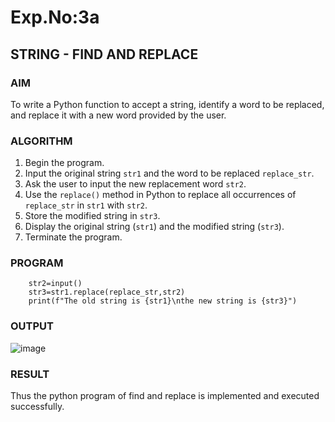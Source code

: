 # Exp.No:3a
## STRING - FIND AND REPLACE


### AIM  
To write a Python function to accept a string, identify a word to be replaced, and replace it with a new word provided by the user.



### ALGORITHM

1. Begin the program.  
2. Input the original string `str1` and the word to be replaced `replace_str`.  
3. Ask the user to input the new replacement word `str2`.  
4. Use the `replace()` method in Python to replace all occurrences of `replace_str` in `str1` with `str2`.  
5. Store the modified string in `str3`.  
6. Display the original string (`str1`) and the modified string (`str3`).  
7. Terminate the program.


### PROGRAM

```
    str2=input()
    str3=str1.replace(replace_str,str2)
    print(f"The old string is {str1}\nthe new string is {str3}")
```

### OUTPUT
![image](https://github.com/user-attachments/assets/4caf7abb-664a-4cb8-945e-76daeb6ded88)

### RESULT
Thus the python program of find and replace is implemented and executed successfully.
